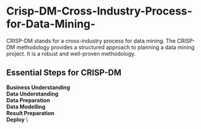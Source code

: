 # Crisp-DM-Cross-Industry-Process-for-Data-Mining-
CRISP-DM stands for a cross-industry process for data mining. The CRISP-DM methodology provides a structured approach to planning a data mining project. It is a robust and well-proven methodology.

## Essential Steps for CRISP-DM
**Business Understanding** \
**Data Understanding** \
**Data Preparation** \
**Data Modelling** \
**Result Preparation** \
**Deploy**  \


